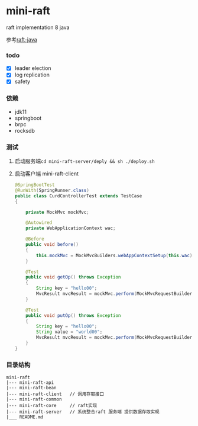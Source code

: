 # mini-raft

raft implementation 8 java

参考[raft-java](https://gitee.com/wenweihu86/raft-java.git)

### todo

* [X]  leader election
* [X]  log replication
* [X]  safety

### 依赖

* jdk11
* springboot
* brpc
* rocksdb

### 测试

1. 启动服务端`cd mini-raft-server/deply && sh ./deploy.sh`
2. 启动客户端 mini-raft-client

   ```java
   @SpringBootTest
   @RunWith(SpringRunner.class)
   public class CurdControllerTest extends TestCase
   {

       private MockMvc mockMvc;

       @Autowired
       private WebApplicationContext wac;

       @Before
       public void before()
       {
           this.mockMvc = MockMvcBuilders.webAppContextSetup(this.wac).build();
       }

       @Test
       public void getOp() throws Exception
       {
           String key = "hello00";
           MvcResult mvcResult = mockMvc.perform(MockMvcRequestBuilders.get("/client/get").contentType(MediaType.APPLICATION_JSON).param("key", key)).andExpect(MockMvcResultMatchers.status().isOk()).andDo(MockMvcResultHandlers.print()).andReturn();
       }

       @Test
       public void putOp() throws Exception
       {
           String key = "hello00";
           String value = "world00";
           MvcResult mvcResult = mockMvc.perform(MockMvcRequestBuilders.get("/client/put").contentType(MediaType.APPLICATION_JSON).param("key", key).param("value", value)).andExpect(MockMvcResultMatchers.status().isOk()).andDo(MockMvcResultHandlers.print()).andReturn();
       }
   }
   ```

### 目录结构

```shell
mini-raft
|--- mini-raft-api
|--- mini-raft-bean
|--- mini-raft-client   // 调用存取接口
|--- mini-raft-common
|--- mini-raft-core     // raft实现
|--- mini-raft-server   // 系统整合raft 服务端 提供数据存取实现
|___ README.md
```
